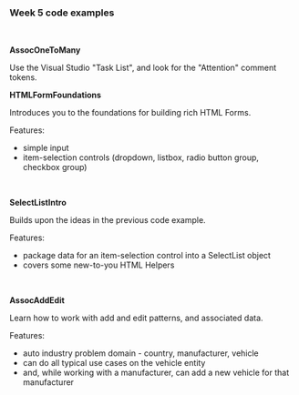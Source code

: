 ### Week 5 code examples  
<br>

**AssocOneToMany**

Use the Visual Studio "Task List", and look for the "Attention" comment tokens.  

**HTMLFormFoundations**

Introduces you to the foundations for building rich HTML Forms.  

Features:
* simple input  
* item-selection controls (dropdown, listbox, radio button group, checkbox group)  
<br>

**SelectListIntro**

Builds upon the ideas in the previous code example.  

Features:
* package data for an item-selection control into a SelectList object  
* covers some new-to-you HTML Helpers  
<br>

**AssocAddEdit**

Learn how to work with add and edit patterns, and associated data.  

Features:
* auto industry problem domain - country, manufacturer, vehicle
* can do all typical use cases on the vehicle entity
* and, while working with a manufacturer, can add a new vehicle for that manufacturer
